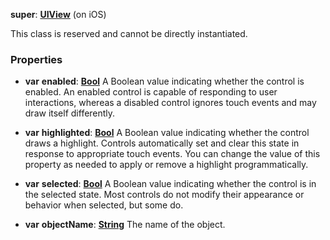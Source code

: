 **super**: **[UIView](UIView.md)** (on iOS)

This class is reserved and cannot be directly instantiated.





### Properties

* **var** **enabled**: **[Bool](../gravity/bool.md)**
A Boolean value indicating whether the control is enabled. An enabled control is capable of responding to user interactions, whereas a disabled control ignores touch events and may draw itself differently.

* **var** **highlighted**: **[Bool](../gravity/bool.md)**
A Boolean value indicating whether the control draws a highlight. Controls automatically set and clear this state in response to appropriate touch events. You can change the value of this property as needed to apply or remove a highlight programmatically.

* **var** **selected**: **[Bool](../gravity/bool.md)**
A Boolean value indicating whether the control is in the selected state. Most controls do not modify their appearance or behavior when selected, but some do.

* **var** **objectName**: **[String](../gravity/string.md)**
The name of the object.





